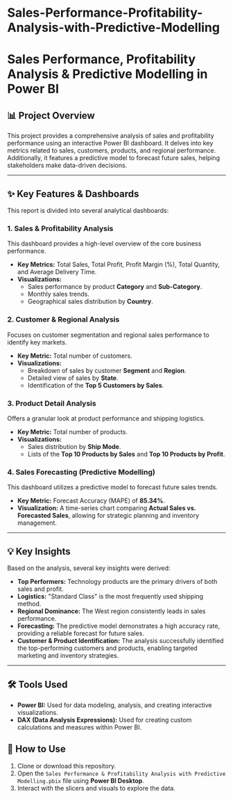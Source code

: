 # Sales-Performance-Profitability-Analysis-with-Predictive-Modelling
# Sales Performance, Profitability Analysis & Predictive Modelling in Power BI

## 📊 Project Overview

This project provides a comprehensive analysis of sales and profitability performance using an interactive Power BI dashboard. It delves into key metrics related to sales, customers, products, and regional performance. Additionally, it features a predictive model to forecast future sales, helping stakeholders make data-driven decisions.

---

## ✨ Key Features & Dashboards

This report is divided into several analytical dashboards:

### 1. Sales & Profitability Analysis
This dashboard provides a high-level overview of the core business performance.
* **Key Metrics:** Total Sales, Total Profit, Profit Margin (%), Total Quantity, and Average Delivery Time.
* **Visualizations:**
    * Sales performance by product **Category** and **Sub-Category**.
    * Monthly sales trends.
    * Geographical sales distribution by **Country**.



### 2. Customer & Regional Analysis
Focuses on customer segmentation and regional sales performance to identify key markets.
* **Key Metric:** Total number of customers.
* **Visualizations:**
    * Breakdown of sales by customer **Segment** and **Region**.
    * Detailed view of sales by **State**.
    * Identification of the **Top 5 Customers by Sales**.



### 3. Product Detail Analysis
Offers a granular look at product performance and shipping logistics.
* **Key Metric:** Total number of products.
* **Visualizations:**
    * Sales distribution by **Ship Mode**.
    * Lists of the **Top 10 Products by Sales** and **Top 10 Products by Profit**.



### 4. Sales Forecasting (Predictive Modelling)
This dashboard utilizes a predictive model to forecast future sales trends.
* **Key Metric:** Forecast Accuracy (MAPE) of **85.34%**.
* **Visualization:** A time-series chart comparing **Actual Sales vs. Forecasted Sales**, allowing for strategic planning and inventory management.



---

## 💡 Key Insights

Based on the analysis, several key insights were derived:
* **Top Performers:** Technology products are the primary drivers of both sales and profit.
* **Logistics:** "Standard Class" is the most frequently used shipping method.
* **Regional Dominance:** The West region consistently leads in sales performance.
* **Forecasting:** The predictive model demonstrates a high accuracy rate, providing a reliable forecast for future sales.
* **Customer & Product Identification:** The analysis successfully identified the top-performing customers and products, enabling targeted marketing and inventory strategies.



---

## 🛠️ Tools Used

* **Power BI:** Used for data modeling, analysis, and creating interactive visualizations.
* **DAX (Data Analysis Expressions):** Used for creating custom calculations and measures within Power BI.

## 🚀 How to Use

1.  Clone or download this repository.
2.  Open the `Sales Performance & Profitability Analysis with Predictive Modelling.pbix` file using **Power BI Desktop**.
3.  Interact with the slicers and visuals to explore the data.
